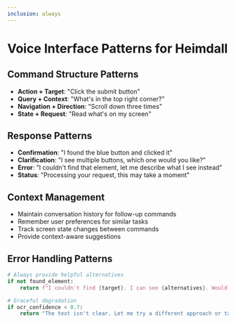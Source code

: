 ```yaml
---
inclusion: always
---
```


# Voice Interface Patterns for Heimdall

## Command Structure Patterns
- **Action + Target**: "Click the submit button"
- **Query + Context**: "What's in the top right corner?"
- **Navigation + Direction**: "Scroll down three times"
- **State + Request**: "Read what's on my screen"

## Response Patterns
- **Confirmation**: "I found the blue button and clicked it"
- **Clarification**: "I see multiple buttons, which one would you like?"
- **Error**: "I couldn't find that element, let me describe what I see instead"
- **Status**: "Processing your request, this may take a moment"

## Context Management
- Maintain conversation history for follow-up commands
- Remember user preferences for similar tasks
- Track screen state changes between commands
- Provide context-aware suggestions

## Error Handling Patterns
```python
# Always provide helpful alternatives
if not found_element:
    return f"I couldn't find {target}. I can see {alternatives}. Would you like me to try one of those?"

# Graceful degradation
if ocr_confidence < 0.7:
    return "The text isn't clear. Let me try a different approach or take a new screenshot."
```